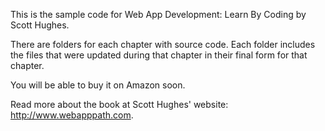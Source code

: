 This is the sample code for Web App Development: Learn By Coding by Scott Hughes.

There are folders for each chapter with source code. Each folder includes the files that were updated during that chapter in their final form for that chapter.

You will be able to buy it on Amazon soon.

Read more about the book at Scott Hughes' website: http://www.webapppath.com.
